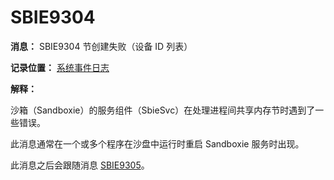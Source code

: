 # SBIE9304

**消息：** SBIE9304 节创建失败（设备 ID 列表）

**记录位置：** [系统事件日志](SystemEventLog.md)

**解释：**

沙箱（Sandboxie）的服务组件（SbieSvc）在处理进程间共享内存节时遇到了一些错误。

此消息通常在一个或多个程序在沙盘中运行时重启 Sandboxie 服务时出现。

此消息之后会跟随消息 [SBIE9305](SBIE9305.md)。
